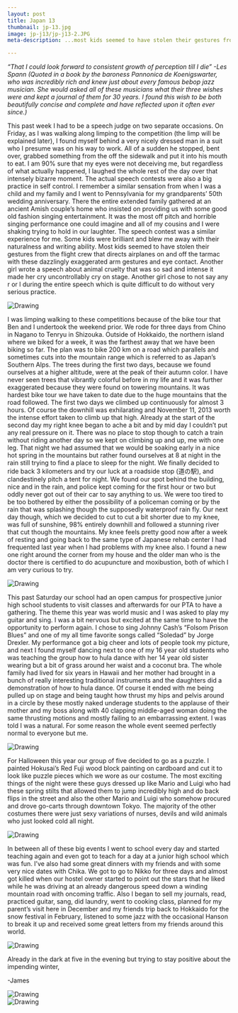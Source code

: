 ```yaml
---
layout: post
title: Japan 13
thumbnail: jp-13.jpg
image: jp-j13/jp-j13-2.JPG
meta-description: ...most kids seemed to have stolen their gestures from the flight crew that directs airplanes on the tarmac with these dazzlingly exaggerated arm gestures and eye contact...

---
```


*“That I could look forward to consistent growth of perception till I die” -Les Spann (Quoted in a book by the baroness Pannonica de Koenigswarter, who was incredibly rich and knew just about every famous bebop jazz musician. She would asked all of these musicians what their three wishes were and kept a journal of them for 30 years. I found this wish to be both beautifully concise and complete and have reflected upon it often ever since.)*

 This past week I had to be a speech judge on two separate occasions. On Friday, as I was walking along limping to the competition (the limp will be explained later), I found myself behind a very nicely dressed man in a suit who I presume was on his way to work. All of a sudden he stopped, bent over, grabbed something from the off the sidewalk and put it into his mouth to eat. I am 90% sure that my eyes were not deceiving me, but regardless of what actually happened, I laughed the whole rest of the day over that intensely bizarre moment. The actual speech contests were also a big practice in self control. I remember a similar sensation from when I was a child and my family and I went to Pennsylvania for my grandparents’ 50th wedding anniversary. There the entire extended family gathered at an ancient Amish couple’s home who insisted on providing us with some good old fashion singing entertainment. It was the most off pitch and horrible singing performance one could imagine and all of my cousins and I were shaking trying to hold in our laughter. The speech contest was a similar experience for me. Some kids were brilliant and blew me away with their naturalness and writing ability. Most kids seemed to have stolen their gestures from the flight crew that directs airplanes on and off the tarmac with these dazzlingly exaggerated arm gestures and eye contact. Another girl wrote a speech about animal cruelty that was so sad and intense it made her cry uncontrollably cry on stage. Another girl chose to not say any r or l during the entire speech which is quite difficult to do without very serious practice.

<div class="post-image-container"><img class="post-image" src="{{ site.url }}/assets/img/posts/jp-j13/jp-j13-1.JPG" alt="Drawing"></div>

 I was limping walking to these competitions because of the bike tour that Ben and I undertook the weekend prior. We rode for three days from Chino in Nagano to Tenryu in Shizouka. Outside of Hokkaido, the northern island where we biked for a week, it was the farthest away that we have been biking so far. The plan was to bike 200 km on a road which parallels and sometimes cuts into the mountain range which is referred to as Japan’s Southern Alps. The trees during the first two days, because we found ourselves at a higher altitude, were at the peak of their autumn color. I have never seen trees that vibrantly colorful before in my life and it was further exaggerated because they were found on towering mountains. It was hardest bike tour we have taken to date due to the huge mountains that the road followed. The first two days we climbed up continuously for almost 3 hours. Of course the downhill was exhilarating and November 11, 2013 worth the intense effort taken to climb up that high. Already at the start of the second day my right knee began to ache a bit and by mid day I couldn’t put any real pressure on it. There was no place to stop though to catch a train without riding another day so we kept on climbing up and up, me with one leg. That night we had assumed that we would be soaking early in a nice hot spring in the mountains but rather found ourselves at 8 at night in the rain still trying to find a place to sleep for the night. We finally decided to ride back 3 kilometers and try our luck at a roadside stop (道の駅), and clandestinely pitch a tent for night. We found our spot behind the building, nice and in the rain, and police kept coming for the first hour or two but oddly never got out of their car to say anything to us. We were too tired to be too bothered by either the possibility of a policeman coming or by the rain that was splashing though the supposedly waterproof rain fly. Our next day though, which we decided to cut to cut a bit shorter due to my knee, was full of sunshine, 98% entirely downhill and followed a stunning river that cut though the mountains. My knee feels pretty good now after a week of resting and going back to the same type of Japanese rehab center I had frequented last year when I had problems with my knee also. I found a new one right around the corner from my house and the older man who is the doctor there is certified to do acupuncture and moxibustion, both of which I am very curious to try.

 <div class="post-image-container"><img class="post-image" src="{{ site.url }}/assets/img/posts/jp-j13/jp-j13-2.JPG" alt="Drawing"></div>

This past Saturday our school had an open campus for prospective junior high school students to visit classes and afterwards for our PTA to have a gathering. The theme this year was world music and I was asked to play my guitar and sing. I was a bit nervous but excited at the same time to have the opportunity to perform again. I chose to sing Johnny Cash’s “Folsom Prison Blues” and one of my all time favorite songs called “Soledad” by Jorge Drexler. My performance got a big cheer and lots of people took my picture, and next I found myself dancing next to one of my 16 year old students who was teaching the group how to hula dance with her 14 year old sister wearing but a bit of grass around her waist and a coconut bra. The whole family had lived for six years in Hawaii and her mother had brought in a bunch of really interesting traditional instruments and the daughters did a demonstration of how to hula dance. Of course it ended with me being pulled up on stage and being taught how thrust my hips and pelvis around in a circle by these mostly naked underage students to the applause of their mother and my boss along with 40 clapping middle-aged woman doing the same thrusting motions and mostly failing to an embarrassing extent. I was told I was a natural. For some reason the whole event seemed perfectly normal to everyone but me.

<div class="post-image-container"><img class="post-image" src="{{ site.url }}/assets/img/posts/jp-j13/jp-j13-4.JPG" alt="Drawing"></div>

For Halloween this year our group of five decided to go as a puzzle. I painted Hokusai’s Red Fuji wood block painting on cardboard and cut it to look like puzzle pieces which we wore as our costume. The most exciting things of the night were these guys dressed up like Mario and Luigi who had these spring stilts that allowed them to jump incredibly high and do back flips in the street and also the other Mario and Luigi who somehow procured and drove go-carts through downtown Tokyo. The majority of the other costumes there were just sexy variations of nurses, devils and wild animals who just looked cold all night.


<div class="post-image-container"><img class="post-image" src="{{ site.url }}/assets/img/posts/jp-j13/jp-j13-3.JPG" alt="Drawing"></div>

In between all of these big events I went to school every day and started teaching again and even got to teach for a day at a junior high school which was fun. I’ve also had some great dinners with my friends and with some very nice dates with Chika. We got to go to Nikko for three days and almost got killed when our hostel owner started to point out the stars that he liked while he was driving at an already dangerous speed down a winding mountain road with oncoming traffic. Also I began to sell my journals, read, practiced guitar, sang, did laundry, went to cooking class, planned for my parent’s visit here in December and my friends trip back to Hokkaido for the snow festival in February, listened to some jazz with the occasional Hanson to break it up and received some great letters from my friends around this world.


<div class="post-image-container"><img class="post-image" src="{{ site.url }}/assets/img/posts/jp-j13/jp-j13-5.JPG" alt="Drawing"></div>

Already in the dark at five in the evening but trying to stay positive about the impending winter,

-James


<div class="post-image-container"><img class="post-image" src="{{ site.url }}/assets/img/posts/jp-j13/jp-j13-6.JPG" alt="Drawing"></div>


<div class="post-image-container"><img class="post-image" src="{{ site.url }}/assets/img/posts/jp-j13/jp-j13-7.JPG" alt="Drawing"></div>
